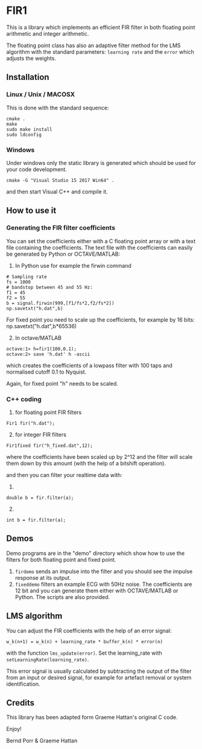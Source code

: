 # FIR1

This is a library which implements an efficient FIR filter
in both floating point arithmetic and integer arithmetic.

The floating point class has also an adaptive filter
method for the LMS algorithm with the standard
parameters: `learning rate` and the `error` which adjusts
the weights.


## Installation

### Linux / Unix / MACOSX

This is done with the standard sequence:
```
cmake .
make
sudo make install
sudo ldconfig
```

### Windows

Under windows only the static library is generated which
should be used for your code development.

```
cmake -G "Visual Studio 15 2017 Win64" .
```
and then start Visual C++ and compile it.



## How to use it

### Generating the FIR filter coefficients

You can set the coefficients either with a C floating point array or
with a text file containing the coefficients. The text file with the
coefficients can easily be generated by Python or OCTAVE/MATLAB:

1. In Python use for example the firwin command
```
# Sampling rate
fs = 1000
# bandstop between 45 and 55 Hz:
f1 = 45
f2 = 55
b = signal.firwin(999,[f1/fs*2,f2/fs*2])
np.savetxt("h.dat",b)
```

For fixed point you need to scale up the coefficients,
for example by 16 bits: np.savetxt("h.dat",b*65536)

2. In octave/MATLAB
```
octave:1> h=fir1(100,0.1);
octave:2> save 'h.dat' h -ascii
```
which creates the coefficients of a lowpass filter with 100 taps
and normalised cutoff 0.1 to Nyquist.

Again, for fixed point "h" needs to be scaled.

### C++ coding
 
1. for floating point FIR filters
```
Fir1 fir("h.dat");
```
2. for integer FIR filters
```
Fir1fixed fir("h_fixed.dat",12);
```
where the coefficients have been scaled up by 2^12 and the
filter will scale them down by this amount (with the help of
a bitshift operation).

and then you can filter your realtime data with:

1.
```
double b = fir.filter(a);
```
2.
```
int b = fir.filter(a);
```
## Demos
Demo programs are in the "demo" directory which show how to use the
filters for both floating point and fixed point.
1. `firdemo` sends an impulse into the filter and you should see the impulse
response at its output.
2. `fixeddemo` filters an example ECG with 50Hz noise. The coefficients
are 12 bit and you can generate them either with OCTAVE/MATLAB or Python.
The scripts are also provided.


## LMS algorithm

You can adjust the FIR coefficients with the help of an error
signal:
```
w_k(n+1) = w_k(n) + learning_rate * buffer_k(n) * error(n)
```
with the function `lms_update(error)`. Set the learning_rate
with `setLearningRate(learning_rate)`.

This error signal is usually calculated by subtracting the output
of the filter from an input or desired signal, for example
for artefact removal or system identification.

## Credits

This library has been adapted form Graeme Hattan's original C code.

Enjoy!

Bernd Porr & Graeme Hattan

